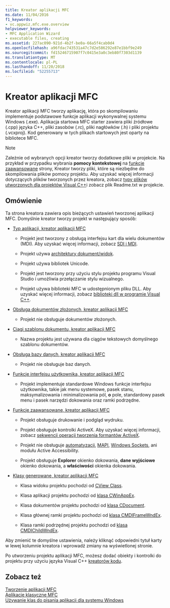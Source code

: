 ```yaml
---
title: Kreator aplikacji MFC
ms.date: 11/04/2016
f1_keywords:
- vc.appwiz.mfc.exe.overview
helpviewer_keywords:
- MFC Application Wizard
- executable files, creating
ms.assetid: 227ac090-921d-4b2f-be0a-66a5f4cab0d4
ms.openlocfilehash: a96fdac743531a47c7d2e586292e87e1bbf9e249
ms.sourcegitcommit: fd15246715907f7c0415e3a0c3eb80f7303d1139
ms.translationtype: MT
ms.contentlocale: pl-PL
ms.lasthandoff: 11/20/2018
ms.locfileid: "52255713"
---
```

# <a name="mfc-application-wizard"></a>Kreator aplikacji MFC

Kreator aplikacji MFC tworzy aplikację, która po skompilowaniu implementuje podstawowe funkcje aplikacji wykonywalnej systemu Windows (.exe). Aplikacja startowa MFC starter zawiera pliki źródłowe (.cpp) języka C++, pliki zasobów (.rc), pliki nagłówków (.h) i pliki projektu (.vcxproj). Kod generowany w tych plikach startowych jest oparty na bibliotece MFC.

> [!NOTE]
>  Zależnie od wybranych opcji kreator tworzy dodatkowe pliki w projekcie. Na przykład w przypadku wybrania **pomocy kontekstowej** na [funkcje zaawansowane](../../mfc/reference/advanced-features-mfc-application-wizard.md) strony, Kreator tworzy pliki, które są niezbędne do skompilowania plików pomocy projektu. Aby uzyskać więcej informacji dotyczących plików tworzonych przez kreatora, zobacz [typy plików utworzonych dla projektów Visual C++](../../ide/file-types-created-for-visual-cpp-projects.md)i zobacz plik Readme.txt w projekcie.

## <a name="overview"></a>Omówienie

Ta strona kreatora zawiera opis bieżących ustawień tworzonej aplikacji MFC. Domyślnie kreator tworzy projekt w następujący sposób:

- [Typ aplikacji, kreator aplikacji MFC](../../mfc/reference/application-type-mfc-application-wizard.md)

   - Projekt jest tworzony z obsługą interfejsu kart dla wielu dokumentów (MDI). Aby uzyskać więcej informacji, zobacz [SDI i MDI](../../mfc/sdi-and-mdi.md).

   - Projekt używa [architektury dokument/widok](../../mfc/document-view-architecture.md).

   - Projekt używa bibliotek Unicode.

   - Projekt jest tworzony przy użyciu stylu projektu programu Visual Studio i umożliwia przełączanie stylu wizualnego.

   - Projekt używa biblioteki MFC w udostępnionym pliku DLL. Aby uzyskać więcej informacji, zobacz [biblioteki dll w programie Visual C++](../../build/dlls-in-visual-cpp.md).

- [Obsługa dokumentów złożonych, kreator aplikacji MFC](../../mfc/reference/compound-document-support-mfc-application-wizard.md)

   - Projekt nie obsługuje dokumentów złożonych.

- [Ciągi szablonu dokumentu, kreator aplikacji MFC](../../mfc/reference/document-template-strings-mfc-application-wizard.md)

   - Nazwa projektu jest używana dla ciągów tekstowych domyślnego szablonu dokumentów.

- [Obsługa bazy danych, kreator aplikacji MFC](../../mfc/reference/database-support-mfc-application-wizard.md)

   - Projekt nie obsługuje baz danych.

- [Funkcje interfejsu użytkownika, kreator aplikacji MFC](../../mfc/reference/user-interface-features-mfc-application-wizard.md)

   - Projekt implementuje standardowe Windows funkcje interfejsu użytkownika, takie jak menu systemowe, pasek stanu, maksymalizowania i minimalizowania pól, **o** pole, standardowy pasek menu i pasek narzędzi dokowania oraz ramki podrzędne.

- [Funkcje zaawansowane, kreator aplikacji MFC](../../mfc/reference/advanced-features-mfc-application-wizard.md)

   - Projekt obsługuje drukowanie i podgląd wydruku.

   - Projekt obsługuje kontrolki ActiveX. Aby uzyskać więcej informacji, zobacz [sekwencji operacji tworzenia formantów ActiveX](../../mfc/sequence-of-operations-for-creating-activex-controls.md).

   - Projekt nie obsługuje [automatyzacji](../../mfc/automation.md), [MAPI](../../mfc/mapi-support-in-mfc.md), [Windows Sockets](../../mfc/windows-sockets-in-mfc.md), ani modułu Active Accessibility.

   - Projekt obsługuje **Explorer** okienko dokowania, **dane wyjściowe** okienko dokowania, a **właściwości** okienka dokowania.

- [Klasy generowane, kreator aplikacji MFC](../../mfc/reference/generated-classes-mfc-application-wizard.md)

   - Klasa widoku projektu pochodzi od [CView Class](../../mfc/reference/cview-class.md).

   - Klasa aplikacji projektu pochodzi od [klasa CWinAppEx](../../mfc/reference/cwinappex-class.md).

   - Klasa dokumentów projektu pochodzi od [klasa CDocument](../../mfc/reference/cdocument-class.md).

   - Klasa głównej ramki projektu pochodzi od [klasa CMDIFrameWndEx](../../mfc/reference/cmdiframewndex-class.md).

   - Klasa ramki podrzędnej projektu pochodzi od [klasa CMDIChildWndEx](../../mfc/reference/cmdichildwndex-class.md).

Aby zmienić te domyślne ustawienia, należy kliknąć odpowiedni tytuł karty w lewej kolumnie kreatora i wprowadź zmiany na wyświetlonej stronie.

Po utworzeniu projektu aplikacji MFC, możesz dodać obiekty i kontrolki do projektu przy użyciu języka Visual C++ [kreatorów kodu](../../ide/adding-functionality-with-code-wizards-cpp.md).

## <a name="see-also"></a>Zobacz też

[Tworzenie aplikacji MFC](../../mfc/reference/creating-an-mfc-application.md)<br/>
[Aplikacje klasyczne MFC](../../mfc/mfc-desktop-applications.md)<br/>
[Używanie klas do pisania aplikacji dla systemu Windows](../../mfc/using-the-classes-to-write-applications-for-windows.md)
